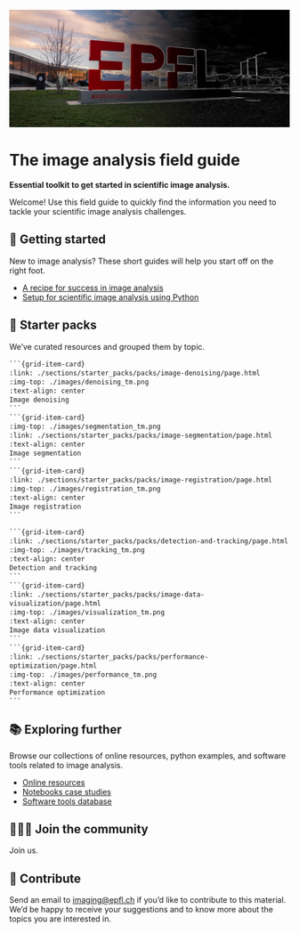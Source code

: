 ![epfl](images/epfl.png)

# The image analysis field guide

**Essential toolkit to get started in scientific image analysis.**

Welcome! Use this field guide to quickly find the information you need to tackle your scientific image analysis challenges.

## 🔖 Getting started

New to image analysis? These short guides will help you start off on the right foot.

- [A recipe for success in image analysis](./sections/getting_started/pages/recipe_success.md)
- [Setup for scientific image analysis using Python](./sections/getting_started/pages/python_setup.md)

## 🚀 Starter packs

We’ve curated resources and grouped them by topic.

````{grid} 1 1 2 3
```{grid-item-card}
:link: ./sections/starter_packs/packs/image-denoising/page.html
:img-top: ./images/denoising_tm.png
:text-align: center
Image denoising
```
```{grid-item-card}
:img-top: ./images/segmentation_tm.png
:link: ./sections/starter_packs/packs/image-segmentation/page.html
:text-align: center
Image segmentation
```
```{grid-item-card}
:link: ./sections/starter_packs/packs/image-registration/page.html
:img-top: ./images/registration_tm.png
:text-align: center
Image registration
```
````
````{grid} 1 1 2 3
```{grid-item-card}
:link: ./sections/starter_packs/packs/detection-and-tracking/page.html
:img-top: ./images/tracking_tm.png
:text-align: center
Detection and tracking
```
```{grid-item-card}
:link: ./sections/starter_packs/packs/image-data-visualization/page.html
:img-top: ./images/visualization_tm.png
:text-align: center
Image data visualization
```
```{grid-item-card}
:link: ./sections/starter_packs/packs/performance-optimization/page.html
:img-top: ./images/performance_tm.png
:text-align: center
Performance optimization
```
````

## 📚 Exploring further

Browse our collections of online resources, python examples, and software tools related to image analysis.

- [Online resources](./sections/exploring_further/online_resources/page.md)
- [Notebooks case studies](./sections/exploring_further/notebook_case_studies/page.md)
- [Software tools database](./sections/exploring_further/software_tools/page.md)

## 🧑‍🤝‍🧑 Join the community

Join us.


## 🤝 Contribute

Send an email to imaging@epfl.ch if you’d like to contribute to this material. We’d be happy to receive your suggestions and to know more about the topics you are interested in.

